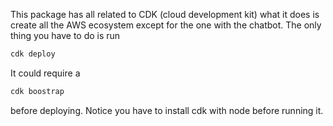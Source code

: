 This package has all related to CDK (cloud development kit) what it does is create all the AWS ecosystem except for the one with the chatbot.
The only thing you have to do is run
```sh
cdk deploy
```
It could require a 
```sh
cdk boostrap
```
before deploying. Notice you have to install cdk with node before running it.
